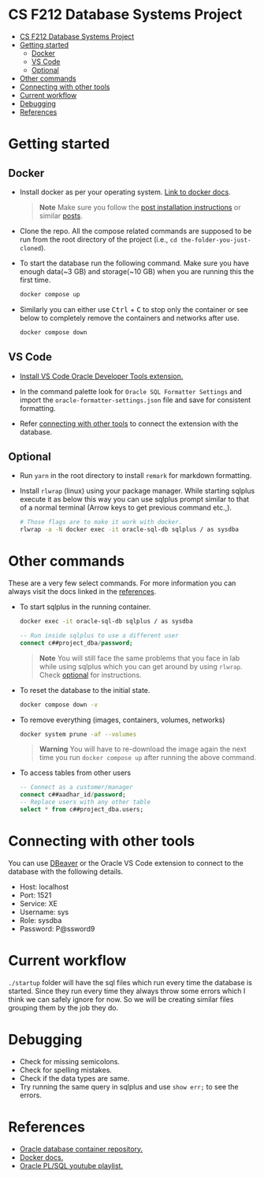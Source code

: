 # CS F212 Database Systems Project

- [CS F212 Database Systems Project](#cs-f212-database-systems-project)
- [Getting started](#getting-started)
  - [Docker](#docker)
  - [VS Code](#vs-code)
  - [Optional](#optional)
- [Other commands](#other-commands)
- [Connecting with other tools](#connecting-with-other-tools)
- [Current workflow](#current-workflow)
- [Debugging](#debugging)
- [References](#references)

# Getting started

## Docker

*   Install docker as per your operating system. [Link to docker docs](https://docs.docker.com/engine/install/ubuntu/#installation-methods).

    > **Note**
    > Make sure you follow the [post installation instructions](https://docs.docker.com/engine/install/linux-postinstall/) or similar [posts](https://www.digitalocean.com/community/questions/how-to-fix-docker-got-permission-denied-while-trying-to-connect-to-the-docker-daemon-socket).

*   Clone the repo. All the compose related commands are supposed to be run from the root directory of the project (i.e., `cd the-folder-you-just-cloned`).

*   To start the database run the following command. Make sure you have enough data(~3 GB) and storage(~10 GB) when you are running this the first time.

    ```bash
    docker compose up
    ```

*   Similarly you can either use <kbd>Ctrl</kbd> + <kbd>C</kbd> to stop only the container or see below to completely remove the containers and networks after use.

    ```bash
    docker compose down
    ```

## VS Code

*   [Install VS Code Oracle Developer Tools extension.](https://marketplace.visualstudio.com/items?itemName=Oracle.oracledevtools)

*   In the command palette look for `Oracle SQL Formatter Settings` and import the `oracle-formatter-settings.json` file and save for consistent formatting.

*   Refer  [connecting with other tools](#connecting-with-other-tools) to connect the extension with the database.

## Optional

*   Run `yarn` in the root directory to install `remark` for markdown formatting.
*   Install `rlwrap` (linux) using your package manager. While starting sqlplus execute it as below this way you can use sqlplus prompt similar to that of a normal terminal (Arrow keys to get previous command etc.,).

    ```bash
    # Those flags are to make it work with docker.
    rlwrap -a -N docker exec -it oracle-sql-db sqlplus / as sysdba
    ```

# Other commands

These are a very few select commands. For more information you can always visit the docs linked in the [references](#references).

*   To start sqlplus in the running container.

    ```bash
    docker exec -it oracle-sql-db sqlplus / as sysdba
    ```

    ```sql
    -- Run inside sqlplus to use a different user
    connect c##project_dba/password;
    ```

    > **Note**
    > You will still face the same problems that you face in lab while using sqlplus which you can get around by using `rlwrap`. Check [optional](#optional) for instructions.

*   To reset the database to the initial state.

    ```bash
    docker compose down -v
    ```

*   To remove everything (images, containers, volumes, networks)

    ```bash
    docker system prune -af --volumes
    ```

    > **Warning**
    > You will have to re-download the image again the next time you run `docker compose up` after running the above command.

*   To access tables from other users

    ```sql
    -- Connect as a customer/manager
    connect c##aadhar_id/password;
    -- Replace users with any other table
    select * from c##project_dba.users;
    ```

# Connecting with other tools

You can use [DBeaver](https://dbeaver.io/download/) or the Oracle VS Code extension to connect to the database with the following details.

*   Host: localhost
*   Port: 1521
*   Service: XE
*   Username: sys
*   Role: sysdba
*   Password: P@ssword9

# Current workflow

`./startup` folder will have the sql files which run every time the database is started. Since they run every time they always throw some errors which I think we can safely ignore for now. So we will be creating similar files grouping them by the job they do.

# Debugging

*   Check for missing semicolons.
*   Check for spelling mistakes.
*   Check if the data types are same.
*   Try running the same query in sqlplus and use `show err;` to see the errors.

# References

*   [Oracle database container repository.](https://container-registry.oracle.com/ords/f?p=113:4:5505774220922:::4:P4_REPOSITORY,AI_REPOSITORY,AI_REPOSITORY_NAME,P4_REPOSITORY_NAME,P4_EULA_ID,P4_BUSINESS_AREA_ID:803,803,Oracle%20Database%20Express%20Edition,Oracle%20Database%20Express%20Edition,1,0\&cs=3ovGLBhIPtwiUSX6-52Lmzy52i5dPCeiH1H6Imux_1gaEMSsq5Dokm-R-CcPzzUfJ8PvVl0xIyXDv8emwFyuBwA)
*   [Docker docs.](https://docs.docker.com/get-started/overview/)
*   [Oracle PL/SQL youtube playlist.](https://www.youtube.com/playlist?list=PLL_LQvNX4xKyiExzq9GKwORoH6nvaRnOQ)

